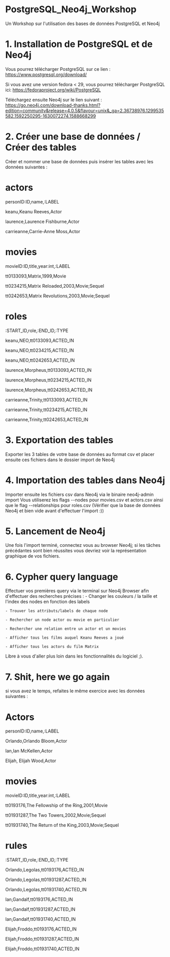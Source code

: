 # PostgreSQL_Neo4j_Workshop
Un Workshop sur l'utilisation des bases de données PostgreSQL et Neo4j

# 1. Installation de PostgreSQL et de Neo4j
Vous pourrez télécharger PostgreSQL sur ce lien : https://www.postgresql.org/download/

Si vous avez une version fedora < 29, vous pourrez télécharger PostgreSQL ici: https://fedoraproject.org/wiki/PostgreSQL

Téléchargez ensuite Neo4j sur le lien suivant : https://go.neo4j.com/download-thanks.html?edition=community&release=4.0.5&flavour=unix&_ga=2.36738976.1299535582.1592250295-1630072274.1588668299

# 2. Créer une base de données / Créer des tables

Créer et nommer une base de données puis insérer les tables avec les données suivantes :

# actors
personID:ID,name,:LABEL

keanu,Keanu Reeves,Actor

laurence,Laurence Fishburne,Actor

carrieanne,Carrie-Anne Moss,Actor

# movies
movieID:ID,title,year:int,:LABEL

tt0133093,Matrix,1999,Movie

tt0234215,Matrix Reloaded,2003,Movie;Sequel

tt0242653,Matrix Revolutions,2003,Movie;Sequel

# roles
:START_ID,role,:END_ID,:TYPE

keanu,NEO,tt0133093,ACTED_IN

keanu,NEO,tt0234215,ACTED_IN

keanu,NEO,tt0242653,ACTED_IN

laurence,Morpheus,tt0133093,ACTED_IN

laurence,Morpheus,tt0234215,ACTED_IN

laurence,Morpheus,tt0242653,ACTED_IN

carrieanne,Trinity,tt0133093,ACTED_IN

carrieanne,Trinity,tt0234215,ACTED_IN

carrieanne,Trinity,tt0242653,ACTED_IN

# 3. Exportation des tables
Exporter les 3 tables de votre base de données au format csv et placer ensuite ces fichiers dans le dossier import de Neo4j

# 4. Importation des tables dans Neo4j
Importer ensuite les fichiers csv dans Neo4j via le binaire neo4j-admin import
Vous utiliserez les flags --nodes pour movies.csv et actors.csv ainsi que le flag --relationships pour roles.csv
(Vérifier que la base de données Neo4j et bien vide avant d'effectuer l'import :))

# 5. Lancement de Neo4j
Une fois l'import terminé, connectez vous au browser Neo4j; si les tâches précédantes sont bien réussites vous devriez voir la représentation graphique de vos fichiers.

# 6. Cypher query language
Effectuer vos premières query via le terminal sur Neo4j Browser afin d'effectuer des recherches précises :
    - Changer les couleurs / la taille et l'index des nodes en fonction des labels
    
    - Trouver les attributs/labels de chaque node
    
    - Rechercher un node actor ou movie en particulier
    
    - Rechercher une relation entre un actor et un movies
    
    - Afficher tous les films auquel Keanu Reeves a joué
    
    - Afficher tous les actors du film Matrix
    
Libre à vous d'aller plus loin dans les fonctionnalités du logiciel ;).

# 7. Shit, here we go again
si vous avez le temps, refaites le même exercice avec les données suivantes :

# Actors
personID:ID,name,:LABEL

Orlando,Orlando Bloom,Actor

Ian,Ian McKellen,Actor

Elijah, Elijah Wood,Actor

# movies
movieID:ID,title,year:int,:LABEL

tt0193176,The Fellowship of the Ring,2001,Movie

tt01931287,The Two Towers,2002,Movie;Sequel

tt01931740,The Return of the King,2003,Movie;Sequel

# rules
:START_ID,role,:END_ID,:TYPE

Orlando,Legolas,tt0193176,ACTED_IN

Orlando,Legolas,tt01931287,ACTED_IN

Orlando,Legolas,tt01931740,ACTED_IN

Ian,Gandalf,tt0193176,ACTED_IN

Ian,Gandalf,tt01931287,ACTED_IN

Ian,Gandalf,tt01931740,ACTED_IN

Elijah,Froddo,tt0193176,ACTED_IN

Elijah,Froddo,tt01931287,ACTED_IN

Elijah,Froddo,tt01931740,ACTED_IN
